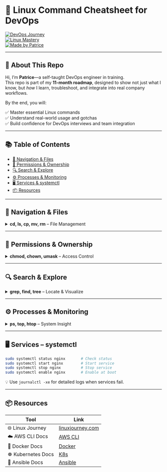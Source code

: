 # 🐧 Linux Command Cheatsheet for DevOps  
[![DevOps Journey](https://img.shields.io/badge/DevOps-Journey-blue)](https://github.com/yourusername/devops-journey)  
[![Linux Mastery](https://img.shields.io/badge/Linux-CLI%20Mastery-green)](https://linuxjourney.com)  
[![Made by Patrice](https://img.shields.io/badge/Made%20by-Patrice%20DevOps%20Engineer-orange)](https://github.com/patricewoehlke)

---

## 👋 About This Repo

Hi, I’m **Patrice**—a self-taught DevOps engineer in training.  
This repo is part of my **11-month roadmap**, designed to show not just what I know, but _how_ I learn, troubleshoot, and integrate into real company workflows.

By the end, you will:

✅ Master essential Linux commands  
✅ Understand real-world usage and gotchas  
✅ Build confidence for DevOps interviews and team integration  

---

## 📚 Table of Contents

- [🔧 Navigation & Files](#navigation--files)
- [🔐 Permissions & Ownership](#permissions--ownership)
- [🔍 Search & Explore](#search--explore)
- [⚙️ Processes & Monitoring](#processes--monitoring)
- [🖥️ Services & systemctl](#services--systemctl)
- [📦 Resources](#resources)

---

## 🔧 Navigation & Files

<details>
<summary><strong>cd, ls, cp, mv, rm</strong> – File Management</summary>

### `cd` – Change Directory
```bash
cd /path/to/dir       # Go to specific directory
cd ..                 # Go up one level
cd -                  # Switch to previous directory
cd                    # Go to home directory
```
💡 Tip: Use `cd -` to quickly jump between two directories.

### `ls` – List Directory Contents
```bash
ls                    # Basic list
ls -l                 # Long list with permissions
ls -a                 # Include hidden files
ls -lah               # Long + hidden + human-readable sizes
```
⚠ Heads up: Colors may vary in SSH sessions — confirm file type with `file filename`.

### `cp` – Copy Files & Directories
```bash
cp source.txt dest.txt        # Copy file
cp -r dir1 dir2               # Copy directory recursively
cp file1 file2 /path/to/dir/  # Copy multiple files
```
💡 Tip: Always use `-r` for directories.

### `mv` – Move or Rename
```bash
mv old.txt new.txt            # Rename file
mv file.txt /tmp/             # Move file
mv *.log /var/log/            # Move all .log files
```
💡 Tip: Moving files within the same disk is instant — across disks, it copies & deletes.

### `rm` – Remove Files & Directories
```bash
rm file.txt                   # Delete file
rm -r mydir                   # Delete directory recursively
rm -rf mydir                  # Force delete (no prompt)
```
⚠ Danger Zone: `rm -rf /` can destroy your OS.  
💡 Tip: Dry run first:
```bash
echo rm -rf /path/to/delete
```

</details>

---

## 🔐 Permissions & Ownership

<details>
<summary><strong>chmod, chown, umask</strong> – Access Control</summary>

### `chmod` – Change Permissions
```bash
chmod 755 file                # rwx r-x r-x
chmod u+x script.sh           # Add execute to owner
chmod g-w file                # Remove write from group
chmod -R 644 dir              # Apply recursively
```
💡 Octal format: 4=read, 2=write, 1=execute → sum per role.

### `chown` – Change Ownership
```bash
sudo chown user file          # Change owner
sudo chown user:group file    # Change owner & group
sudo chown -R user:group dir  # Recursive
```
💡 Use `ls -l` to verify changes.

### `umask` – Default Permissions
```bash
umask                         # Show current mask
umask 027                     # Owner rwx, group r-x, others ---
```
💡 Common for secure servers: `umask 027`.

</details>

---

## 🔍 Search & Explore

<details>
<summary><strong>grep, find, tree</strong> – Locate & Visualize</summary>

### `grep` – Search Inside Files
```bash
grep "ERROR" app.log          # Search for "ERROR"
grep -i "error" app.log       # Case-insensitive
grep -R "password" /etc       # Recursive search
grep -n "main()" main.c       # Show line numbers
```
💡 `grep -Rl "text" .` lists only matching file names.

### `find` – Locate Files & Dirs
```bash
find . -name "*.log"          # Find logs in current dir
find /var/log -type f -size +10M  # Files >10MB
find . -mtime -1              # Modified in last 24h
```
💡 Combine with commands:
```bash
find . -name "*.tmp" -delete
```

### `tree` – Visualize Directory Structure
```bash
tree                          # Full tree
tree -L 2                     # Limit depth
```
💡 Install on Ubuntu:
```bash
sudo apt install tree
```

</details>

---

## ⚙️ Processes & Monitoring

<details>
<summary><strong>ps, top, htop</strong> – System Insight</summary>

### `ps` – Process Snapshot
```bash
ps aux                        # All processes
ps -u $USER                   # User’s processes
ps aux | grep nginx           # Filter
```

### `top` – Live Process Monitor
```bash
top                           # Interactive view
```
💡 Press `M` to sort by memory, `P` for CPU.

### `htop` – Better top
```bash
htop                          # Install with: sudo apt install htop
```
💡 Use `F9` to kill processes from within htop.

</details>

---

## 🖥️ Services – systemctl

```bash
sudo systemctl status nginx       # Check status
sudo systemctl start nginx        # Start service
sudo systemctl stop nginx         # Stop service
sudo systemctl enable nginx       # Enable at boot
```

💡 Use `journalctl -xe` for detailed logs when services fail.

---

## 📦 Resources

| Tool | Link |
|------|------|
| 🌐 Linux Journey | [linuxjourney.com](https://linuxjourney.com) |
| ☁️ AWS CLI Docs | [AWS CLI](https://docs.aws.amazon.com/cli/latest/userguide/) |
| 🐳 Docker Docs | [Docker](https://docs.docker.com/) |
| ☸️ Kubernetes Docs | [K8s](https://kubernetes.io/docs/home/) |
| 📜 Ansible Docs | [Ansible](https://docs.ansible.com/) |


